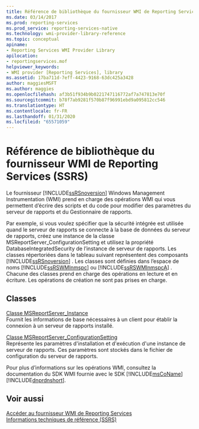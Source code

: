 ```yaml
---
title: Référence de bibliothèque du fournisseur WMI de Reporting Services (SSRS) | Microsoft Docs
ms.date: 03/14/2017
ms.prod: reporting-services
ms.prod_service: reporting-services-native
ms.technology: wmi-provider-library-reference
ms.topic: conceptual
apiname:
- Reporting Services WMI Provider Library
apilocation:
- reportingservices.mof
helpviewer_keywords:
- WMI provider [Reporting Services], library
ms.assetid: 17ba711d-7eff-4423-9168-63dc425a3428
author: maggiesMSFT
ms.author: maggies
ms.openlocfilehash: af3b51f934b9b0221747116772af7a747813e70f
ms.sourcegitcommit: b78f7ab9281f570b87f96991ebd9a095812cc546
ms.translationtype: HT
ms.contentlocale: fr-FR
ms.lasthandoff: 01/31/2020
ms.locfileid: "65571059"
---
```

# <a name="reporting-services-wmi-provider-library-reference-ssrs"></a>Référence de bibliothèque du fournisseur WMI de Reporting Services (SSRS)
  Le fournisseur [!INCLUDE[ssRSnoversion](../../includes/ssrsnoversion-md.md)] Windows Management Instrumentation (WMI) prend en charge des opérations WMI qui vous permettent d’écrire des scripts et du code pour modifier des paramètres du serveur de rapports et du Gestionnaire de rapports.  
  
 Par exemple, si vous voulez spécifier que la sécurité intégrée est utilisée quand le serveur de rapports se connecte à la base de données du serveur de rapports, créez une instance de la classe MSReportServer_ConfigurationSetting et utilisez la propriété DatabaseIntegratedSecurity de l’instance de serveur de rapports. Les classes répertoriées dans le tableau suivant représentent des composants [!INCLUDE[ssRSnoversion](../../includes/ssrsnoversion-md.md)] . Les classes sont définies dans l’espace de noms [!INCLUDE[ssRSWMInmspc](../../includes/ssrswminmspc-md.md)] ou [!INCLUDE[ssRSWMInmspcA](../../includes/ssrswminmspca-md.md)] . Chacune des classes prend en charge des opérations en lecture et en écriture. Les opérations de création ne sont pas prises en charge.  
  
## <a name="classes"></a>Classes  
 [Classe MSReportServer_Instance](../../reporting-services/wmi-provider-library-reference/msreportserver-instance-class.md)  
 Fournit les informations de base nécessaires à un client pour établir la connexion à un serveur de rapports installé.  
  
 [Classe MSReportServer_ConfigurationSetting](../../reporting-services/wmi-provider-library-reference/msreportserver-configurationsetting-class.md)  
 Représente les paramètres d'installation et d'exécution d'une instance de serveur de rapports. Ces paramètres sont stockés dans le fichier de configuration du serveur de rapports.  
  
 Pour plus d’informations sur les opérations WMI, consultez la documentation du SDK WMI fournie avec le SDK [!INCLUDE[msCoName](../../includes/msconame-md.md)] [!INCLUDE[dnprdnshort](../../includes/dnprdnshort-md.md)].  
  
## <a name="see-also"></a>Voir aussi  
 [Accéder au fournisseur WMI de Reporting Services](../../reporting-services/tools/access-the-reporting-services-wmi-provider.md)   
 [Informations techniques de référence &#40;SSRS&#41;](../../reporting-services/technical-reference-ssrs.md)  
  
  
